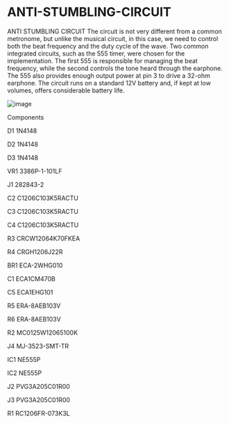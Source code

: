 # ANTI-STUMBLING-CIRCUIT
ANTI STUMBLING CIRCUIT
The circuit is not very different from a common metronome, but unlike the musical circuit, in this case, we need to control both the beat frequency and the duty cycle of the wave. Two common integrated circuits, such as the 555 timer, were chosen for the implementation. The first 555 is responsible for managing the beat frequency, while the second controls the tone heard through the earphone. The 555 also provides enough output power at pin 3 to drive a 32-ohm earphone. The circuit runs on a standard 12V battery and, if kept at low volumes, offers considerable battery life.

![image](https://github.com/user-attachments/assets/d6dc1eee-da1d-4b6a-88fc-de919f89ccd1)

Components

D1 1N4148

D2 1N4148

D3 1N4148

VR1 3386P-1-101LF

J1 282843-2

C2 C1206C103K5RACTU

C3 C1206C103K5RACTU

C4 C1206C103K5RACTU

R3 CRCW12064K70FKEA

R4 CRGH1206J22R

BR1 ECA-2WHG010

C1 ECA1CM470B

C5 ECA1EHG101

R5 ERA-8AEB103V

R6 ERA-8AEB103V

R2 MC0125W12065100K

J4 MJ-3523-SMT-TR

IC1 NE555P

IC2 NE555P

J2 PVG3A205C01R00

J3 PVG3A205C01R00

R1 RC1206FR-073K3L
